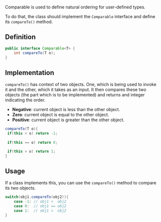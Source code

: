 
Comparable is used to define natural ordering for user-defined types. 

To do that, the class should implement the `Comparable` interface and define its `compareTo()` method.

## Definition

```java
public interface Comparable<T> {
    int compareTo(T o);
}
```

## Implementation

`compareTo()` has context of two objects. One, which is being used to invoke it and the other, which it takes as an input. It then compares these two objects (the part which is to be implemented) and returns and integer indicating the order.

- **Negative**: current object is less than the other object. 
- **Zero**: current object is equal to the other object. 
- **Positive**: current object is greater than the other object.


```java
compareTo(T o){
 if(this < o) return -1;
 
 if(this == o) return 0;

 if(this > o) return 1;
}
```


## Usage

If a class implements this, you can use the `compareTo()` method to compare its two objects.

```java
switch(obj1.compareTo(obj2)){
    case -1: // obj1 <  obj2
    case 0:  // obj1 == obj2
    case 1:  // obj1 >  obj2
}
```
